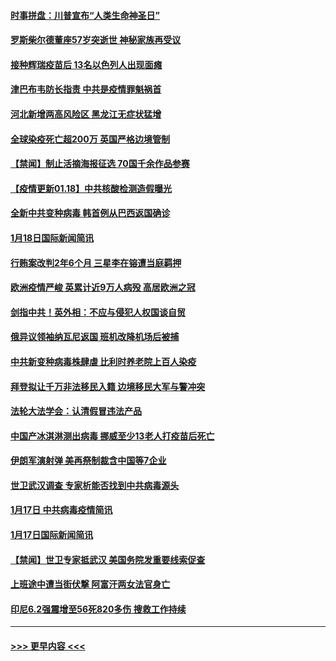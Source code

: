 #### [时事拼盘：川普宣布“人类生命神圣日”](../pages/prog202/a103034943.md?t=01190651) 
#### [罗斯柴尔德董座57岁突逝世 神秘家族再受议](../pages/prog202/a103034920.md?t=01190651) 
#### [接种辉瑞疫苗后 13名以色列人出现面瘫](../pages/prog202/a103034889.md?t=01190651) 
#### [津巴布韦防长指责 中共是疫情罪魁祸首](../pages/prog202/a103034852.md?t=01190651) 
#### [河北新增两高风险区 黑龙江无症状猛增](../pages/prog202/a103034807.md?t=01190651) 
#### [全球染疫死亡超200万 英国严格边境管制](../pages/prog202/a103034781.md?t=01190651) 
#### [【禁闻】制止活摘海报征选 70国千余作品参赛](../pages/prog202/a103034743.md?t=01190651) 
#### [【疫情更新01.18】中共核酸检测造假曝光](../pages/prog202/a103034335.md?t=01190651) 
#### [全新中共变种病毒 韩首例从巴西返国确诊](../pages/prog202/a103034588.md?t=01190651) 
#### [1月18日国际新闻简讯](../pages/prog202/a103034614.md?t=01190651) 
#### [行贿案改判2年6个月 三星李在镕遭当庭羁押](../pages/prog202/a103034533.md?t=01190651) 
#### [欧洲疫情严峻 英累计近9万人病殁 高居欧洲之冠](../pages/prog202/a103034434.md?t=01190651) 
#### [剑指中共！英外相：不应与侵犯人权国谈自贸](../pages/prog202/a103034489.md?t=01190651) 
#### [俄异议领袖纳瓦尼返国 班机改降机场后被捕](../pages/prog202/a103034416.md?t=01190651) 
#### [中共新变种病毒株肆虐 比利时养老院上百人染疫](../pages/prog202/a103034390.md?t=01190651) 
#### [拜登拟让千万非法移民入籍 边境移民大军与警冲突](../pages/prog202/a103034379.md?t=01190651) 
#### [法轮大法学会：认清假冒违法产品](../pages/prog202/a103034351.md?t=01190651) 
#### [中国产冰淇淋测出病毒 挪威至少13老人打疫苗后死亡](../pages/prog202/a103034319.md?t=01190651) 
#### [伊朗军演射弹 美再祭制裁含中国等7企业](../pages/prog202/a103034324.md?t=01190651) 
#### [世卫武汉调查 专家析能否找到中共病毒源头](../pages/prog202/a103034299.md?t=01190651) 
#### [1月17日 中共病毒疫情简讯](../pages/prog202/a103034189.md?t=01190651) 
#### [1月17日国际新闻简讯](../pages/prog202/a103034184.md?t=01190651) 
#### [【禁闻】世卫专家抵武汉 美国务院发重要线索促查](../pages/prog202/a103034172.md?t=01190651) 
#### [上班途中遭当街伏撃 阿富汗两女法官身亡](../pages/prog202/a103034090.md?t=01190651) 
#### [印尼6.2强震增至56死820多伤 搜救工作持续](../pages/prog202/a103034046.md?t=01190651) 

----
#### [ >>> 更早内容 <<< ](../indexes/prog202-earlier.md)
